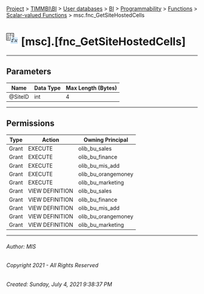 #### 

[Project](../../../../../../index.md) > [TIMMBI\\BI](../../../../../index.md) > [User databases](../../../../index.md) > [BI](../../../index.md) > [Programmability](../../index.md) > [Functions](../index.md) > [Scalar-valued Functions](Scalar-valued_Functions.md) > msc.fnc_GetSiteHostedCells

# ![Scalar-valued Functions](../../../../../../Images/Function_Scalar32.png) [msc].[fnc_GetSiteHostedCells]

---

## <a name="#parameters"></a>Parameters

| Name | Data Type | Max Length (Bytes) |
|---|---|---|
| @SiteID | int | 4 |


---

## <a name="#permissions"></a>Permissions

| Type | Action | Owning Principal |
|---|---|---|
| Grant | EXECUTE | olib_bu_sales |
| Grant | EXECUTE | olib_bu_finance |
| Grant | EXECUTE | olib_bu_mis_add |
| Grant | EXECUTE | olib_bu_orangemoney |
| Grant | EXECUTE | olib_bu_marketing |
| Grant | VIEW DEFINITION | olib_bu_sales |
| Grant | VIEW DEFINITION | olib_bu_finance |
| Grant | VIEW DEFINITION | olib_bu_mis_add |
| Grant | VIEW DEFINITION | olib_bu_orangemoney |
| Grant | VIEW DEFINITION | olib_bu_marketing |


---

###### Author:  MIS

###### Copyright 2021 - All Rights Reserved

###### Created: Sunday, July 4, 2021 9:38:37 PM

